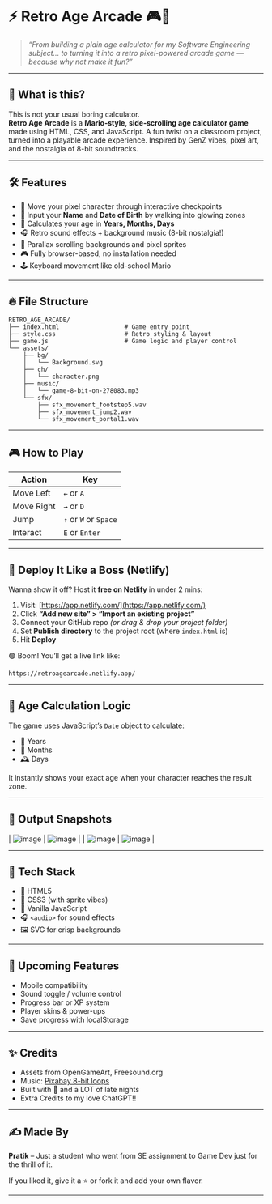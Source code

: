 # ⚡ Retro Age Arcade 🎮🎂

> _“From building a plain age calculator for my Software Engineering subject... to turning it into a retro pixel-powered arcade game — because why not make it fun?”_

---

## 🌈 What is this?

This is not your usual boring calculator.  
**Retro Age Arcade** is a **Mario-style, side-scrolling age calculator game** made using HTML, CSS, and JavaScript. A fun twist on a classroom project, turned into a playable arcade experience. Inspired by GenZ vibes, pixel art, and the nostalgia of 8-bit soundtracks.

---

## 🛠️ Features

- 🧍 Move your pixel character through interactive checkpoints  
- 🎂 Input your **Name** and **Date of Birth** by walking into glowing zones  
- 🧮 Calculates your age in **Years, Months, Days**
- 🎧 Retro sound effects + background music (8-bit nostalgia!)  
- 🌆 Parallax scrolling backgrounds and pixel sprites  
- 🎮 Fully browser-based, no installation needed  
- 🕹️ Keyboard movement like old-school Mario

---

## 🔥 File Structure

```
RETRO_AGE_ARCADE/
├── index.html                  # Game entry point
├── style.css                   # Retro styling & layout
├── game.js                     # Game logic and player control
└── assets/
    ├── bg/
    │   └── Background.svg
    ├── ch/
    │   └── character.png
    ├── music/
    │   └── game-8-bit-on-278083.mp3
    └── sfx/
        ├── sfx_movement_footstep5.wav
        ├── sfx_movement_jump2.wav
        └── sfx_movement_portal1.wav
```

---

## 🎮 How to Play

| Action           | Key         |
|------------------|-------------|
| Move Left        | `←` or `A`  |
| Move Right       | `→` or `D`  |
| Jump             | `↑` or `W` or `Space` |
| Interact         | `E` or `Enter` |

---

## 🚀 Deploy It Like a Boss (Netlify)

Wanna show it off? Host it **free on Netlify** in under 2 mins:

1. Visit: [https://app.netlify.com/](https://app.netlify.com/)
2. Click **“Add new site” > “Import an existing project”**
3. Connect your GitHub repo *(or drag & drop your project folder)*
4. Set **Publish directory** to the project root (where `index.html` is)
5. Hit **Deploy**

🟢 Boom! You’ll get a live link like:

```
https://retroagearcade.netlify.app/
```

---

## 🧠 Age Calculation Logic

The game uses JavaScript’s `Date` object to calculate:

- 📅 Years  
- 📆 Months  
- 🕰️ Days  

It instantly shows your exact age when your character reaches the result zone.

---

## 📸 Output Snapshots

| ![image](https://github.com/user-attachments/assets/95a299a9-8645-4501-9f3e-a280498cd1fa) | ![image](https://github.com/user-attachments/assets/64cc99ea-f6b4-4f65-b07d-ed4d698e62a3) |
| ![image](https://github.com/user-attachments/assets/5f1f4004-bb3f-4026-b240-cd5b1db18876) | ![image](https://github.com/user-attachments/assets/699f5a08-9d8f-4eb4-981a-08ede8cd18e9) |

---

## 🧰 Tech Stack

- 🧾 HTML5  
- 🎨 CSS3 (with sprite vibes)  
- 🧠 Vanilla JavaScript  
- 🎧 `<audio>` for sound effects  
- 🖼️ SVG for crisp backgrounds

---

## 🚧 Upcoming Features

- Mobile compatibility  
- Sound toggle / volume control  
- Progress bar or XP system  
- Player skins & power-ups  
- Save progress with localStorage

---

## ✨ Credits

- Assets from OpenGameArt, Freesound.org  
- Music: [Pixabay 8-bit loops](https://pixabay.com/music/)  
- Built with 💖 and a LOT of late nights
- Extra Credits to my love ChatGPT!!

---

## ✍️ Made By

**Pratik** – Just a student who went from SE assignment to Game Dev just for the thrill of it.

If you liked it, give it a ⭐ or fork it and add your own flavor.

---
